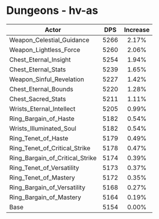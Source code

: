 # Dungeons - hv-as
| Actor | DPS | Increase |
|---|:---:|:---:|
|Weapon_Celestial_Guidance|5266|2.17%|
|Weapon_Lightless_Force|5260|2.06%|
|Chest_Eternal_Insight|5254|1.94%|
|Chest_Eternal_Stats|5239|1.65%|
|Weapon_Sinful_Revelation|5227|1.42%|
|Chest_Eternal_Bounds|5220|1.28%|
|Chest_Sacred_Stats|5211|1.11%|
|Wrists_Eternal_Intellect|5205|0.99%|
|Ring_Bargain_of_Haste|5182|0.54%|
|Wrists_Illuminated_Soul|5182|0.54%|
|Ring_Tenet_of_Haste|5179|0.49%|
|Ring_Tenet_of_Critical_Strike|5178|0.47%|
|Ring_Bargain_of_Critical_Strike|5174|0.39%|
|Ring_Tenet_of_Versatility|5173|0.37%|
|Ring_Tenet_of_Mastery|5172|0.35%|
|Ring_Bargain_of_Versatility|5168|0.27%|
|Ring_Bargain_of_Mastery|5164|0.19%|
|Base|5154|0.00%|

